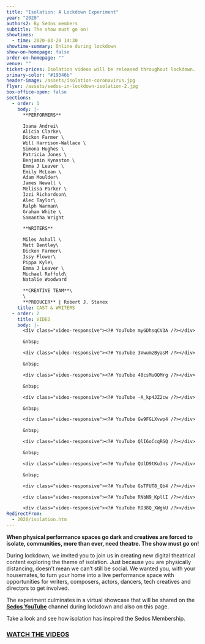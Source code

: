 ```yaml
---
title: "Isolation: A Lockdown Experiment"
year: "2020"
authors2: By Sedos members
subtitle: The show must go on!
showtimes:
  - time: 2020-03-20 14:30
showtime-summary: Online during lockdown
show-on-homepage: false
order-on-homepage: ""
venue: ""
ticket-prices: Isolation videos will be released throughout lockdown.
primary-color: "#19346b"
header-image: /assets/isolation-coronavirus.jpg
flyer: /assets/sedos-in-lockdown-isolation-2.jpg
box-office-open: false
sections:
  - order: 1
    body: |-
      **PERFORMERS**

      Ioana Andrei\
      Alicia Clarke\
      Dickon Farmer \
      Will Harrison-Wallace \
      Simona Hughes \
      Patricia Jones \
      Benjamin Kynaston \
      Emma J Leaver \
      Emily McLean \
      Adam Moulder\
      James Newall \
      Melissa Parker \
      Izzi Richardson\
      Alec Taylor\
      Ralph Warman\
      Graham White \
      Samantha Wright

      **WRITERS** 

      Miles Ashall \
      Matt Bentley\
      Dickon Farmer\
      Issy Flower\
      Pippa Kyle\
      Emma J Leaver \
      Michael Reffold\
      Natalie Woodward

      **CREATIVE TEAM**\
      \
      **PRODUCER** | Robert J. Stanex
    title: CAST & WRITERS
  - order: 2
    title: VIDEO
    body: |-
      <div class="video-responsive"><?# YouTube myGDhsqCV3A /?></div>

      &nbsp;

      <div class="video-responsive"><?# YouTube 3VwumzByasM /?></div>

      &nbsp;

      <div class="video-responsive"><?# YouTube 48csMuOQMrg /?></div>

      &nbsp;

      <div class="video-responsive"><?# YouTube -A_kp4JZ2cw /?></div>

      &nbsp;

      <div class="video-responsive"><?# YouTube Gw9FGLXvwp4 /?></div>

      &nbsp;

      <div class="video-responsive"><?# YouTube QlI6oCcqRGQ /?></div>

      &nbsp;

      <div class="video-responsive"><?# YouTube QUlD9tKu3ns /?></div>

      &nbsp;

      <div class="video-responsive"><?# YouTube GsTFUT8_Qb4 /?></div>

      <div class="video-responsive"><?# YouTube RNbN9_KpllI /?></div>

      <div class="video-responsive"><?# YouTube RO38Q_XWgkU /?></div>
RedirectFrom:
  - 2020/isolation.htm
---
```

**When physical performance spaces go dark and creatives are forced to isolate, communities, more than ever, need theatre. The show must go on!**

During lockdown, we invited you to join us in creating new digital theatrical content exploring the theme of isolation. Just because you are physically distancing, doesn’t mean we can’t still be social. We wanted you, with your housemates, to turn your home into a live performance space with  opportunities for writers, composers, actors, dancers, tech creatives and directors to get involved.

The experiment culminates in a virtual showcase that will be shared on the **[Sedos YouTube](https://www.youtube.com/user/SedosVideo/videos)** channel during lockdown and also on this page.

Take a look and see how isolation has inspired the Sedos Membership.

### **[WATCH THE VIDEOS](https://www.youtube.com/user/SedosVideo/videos)**

